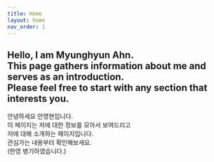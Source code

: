 ```yaml
---
title: Home
layout: home
nav_order: 1
---
```

Hello, I am Myunghyun Ahn.  
This page gathers information about me and serves as an introduction.  
Please feel free to start with any section that interests you.  
---  
안녕하세요 안명현입니다.  
이 페이지는 저에 대한 정보를 모아서 보여드리고  
저에 대해 소개하는 페이지입니다.  
관심가는 내용부터 확인해보세요.  
(한영 병기하였습니다.)
